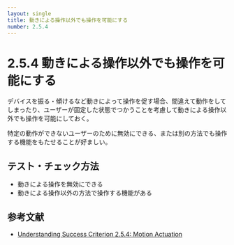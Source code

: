 ```yaml
---
layout: single
title: 動きによる操作以外でも操作を可能にする
number: 2.5.4
---
```


# 2.5.4 動きによる操作以外でも操作を可能にする

デバイスを振る・傾けるなど動きによって操作を促す場合、間違えて動作をしてしまったり、ユーザーが固定した状態でつかうことを考慮して動きによる操作以外でも操作を可能にしておく。

特定の動作ができないユーザーのために無効にできる、または別の方法でも操作する機能をもたせることが好ましい。



## テスト・チェック方法

-  動きによる操作を無効にできる
-  動きによる操作以外の方法で操作する機能がある

## 参考文献
- [Understanding Success Criterion 2.5.4: Motion Actuation](https://www.w3.org/WAI/WCAG21/Understanding/motion-actuation)
